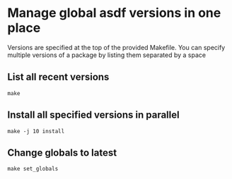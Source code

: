 # Manage global asdf versions in one place

Versions are specified at the top of the provided Makefile. You can specify multiple versions of a package by listing them separated by a space

## List all recent versions

```
make
```

## Install all specified versions in parallel

```
make -j 10 install
```

## Change globals to latest

```
make set_globals
```
